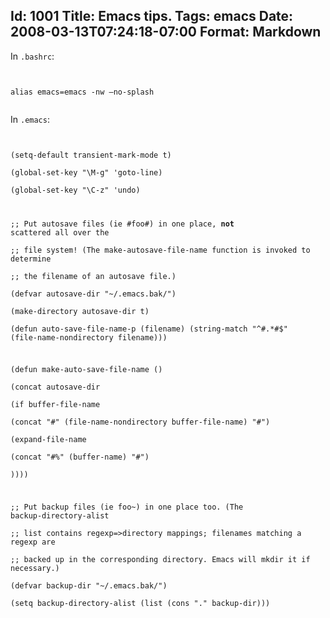 Id: 1001
Title: Emacs tips.
Tags: emacs
Date: 2008-03-13T07:24:18-07:00
Format: Markdown
--------------
In `.bashrc`:

<code>\
alias emacs=emacs -nw —no-splash\
</code>

In `.emacs`:

<code>\
(setq-default transient-mark-mode t)\
(global-set-key "\\M-g&quot; 'goto-line)\
(global-set-key "\\C-z&quot; 'undo)

;; Put autosave files (ie \#foo\#) in one place, **not** scattered all
over the\
;; file system! (The make-autosave-file-name function is invoked to
determine\
;; the filename of an autosave file.)\
(defvar autosave-dir "\~/.emacs.bak/&quot;)\
(make-directory autosave-dir t)\
(defun auto-save-file-name-p (filename) (string-match "\^\#.\*\#\$&quot;
(file-name-nondirectory filename)))

(defun make-auto-save-file-name ()\
 (concat autosave-dir\
 (if buffer-file-name\
 (concat "\#" (file-name-nondirectory buffer-file-name) "\#")\
 (expand-file-name\
 (concat "\#%" (buffer-name) "\#")\
 ))))

;; Put backup files (ie foo\~) in one place too. (The
backup-directory-alist\
;; list contains regexp=\>directory mappings; filenames matching a
regexp are\
;; backed up in the corresponding directory. Emacs will mkdir it if
necessary.)\
(defvar backup-dir "\~/.emacs.bak/&quot;)\
(setq backup-directory-alist (list (cons "." backup-dir)))

</code>
